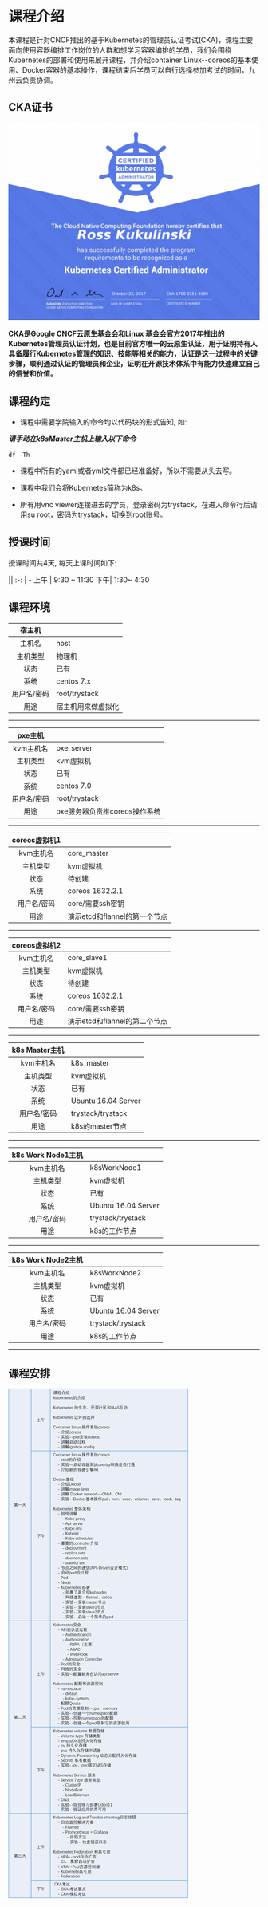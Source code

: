 # 课程介绍

本课程是针对CNCF推出的基于Kubernetes的管理员认证考试(CKA)，课程主要面向使用容器编排工作岗位的人群和想学习容器编排的学员，我们会围绕Kubernetes的部署和使用来展开课程，并介绍container Linux--coreos的基本使用、Docker容器的基本操作，课程结束后学员可以自行选择参加考试的时间，九州云负责协调。

## CKA证书

![k8scretified.png](..\img\k8scretified.png)

**CKA是Google CNCF云原生基金会和Linux 基金会官方2017年推出的Kubernetes管理员认证计划，也是目前官方唯一的云原生认证，用于证明持有人具备履行Kubernetes管理的知识、技能等相关的能力，认证是这一过程中的关键步骤，顺利通过认证的管理员和企业，证明在开源技术体系中有能力快速建立自己的信誉和价值。**

## 课程约定

+ 课程中需要学院输入的命令均以代码块的形式告知, 如:

***请手动在k8sMaster主机上输入以下命令***

```shell
df -Th
```

+ 课程中所有的yaml或者yml文件都已经准备好，所以不需要从头去写。

+ 课程中我们会将Kubernetes简称为k8s。
  
+ 所有用vnc viewer连接进去的学员，登录密码为trystack，在进入命令行后请用su root，密码为trystack，切换到root账号。

## 授课时间

授课时间共4天, 每天上课时间如下:

||
:-: | -
上午 | 9:30 ~ 11:30
下午| 1:30~ 4:30

## 课程环境

**宿主机** ||
:-: | -
主机名 | host
主机类型 | 物理机
状态 | 已有
系统 | centos 7.x
用户名/密码 | root/trystack
用途 | 宿主机用来做虚拟化

---

**pxe主机** ||
:-: | -
kvm主机名 | pxe_server
主机类型 | kvm虚拟机
状态 | 已有
系统 | centos 7.0
用户名/密码 | root/trystack
用途 | pxe服务器负责推coreos操作系统

---

**coreos虚拟机1** ||
:-: | -
kvm主机名 | core_master
主机类型 | kvm虚拟机
状态 | 待创建
系统 | coreos 1632.2.1
用户名/密码 | core/需要ssh密钥
用途 | 演示etcd和flannel的第一个节点

---

**coreos虚拟机2** ||
:-: | -
kvm主机名 | core_slave1
主机类型 | kvm虚拟机
状态 | 待创建
系统 | coreos 1632.2.1
用户名/密码 | core/需要ssh密钥
用途 | 演示etcd和flannel的第二个节点

---

**k8s Master主机** ||
:-: | -
kvm主机名 | k8s_master
主机类型 | kvm虚拟机
状态 | 已有
系统 | Ubuntu 16.04 Server
用户名/密码 | trystack/trystack
用途 | k8s的master节点

---

**k8s Work Node1主机** ||
:-: | -
kvm主机名 | k8sWorkNode1
主机类型 | kvm虚拟机
状态 | 已有
系统 | Ubuntu 16.04 Server
用户名/密码 | trystack/trystack
用途 | k8s的工作节点

---

**k8s Work Node2主机** ||
:-: | -
kvm主机名 | k8sWorkNode2
主机类型 | kvm虚拟机
状态 | 已有
系统 | Ubuntu 16.04 Server
用户名/密码 | trystack/trystack
用途 | k8s的工作节点

---

## 课程安排

![timetable.png](..\img\timetable.png)
